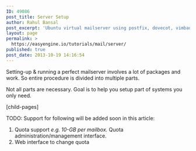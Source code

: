 ```yaml
---
ID: 49086
post_title: Server Setup
author: Rahul Bansal
post_excerpt: 'Ubuntu virtual mailserver using postfix, dovecot, vimbadmin, roundcube, amavis, spamassassin, clamav, sieve, etc. Covers spam/virus testing & SSL/TLS.'
layout: page
permalink: >
  https://easyengine.io/tutorials/mail/server/
published: true
post_date: 2013-10-19 14:16:54
---
```

Setting-up &amp; running a perfect mailserver involves a lot of packages and work. So entire procedure is divided into multiple parts.

Not all parts are necessary. Goal is to help you setup part of systems you only need.

[child-pages]

TODO: Support for following will be added soon in this article:
<ol>
	<li>Quota support <em>e.g. 10-GB per mailbox. </em>Quota administration/management interface.</li>
	<li>Web interface to change quota</li>
</ol>